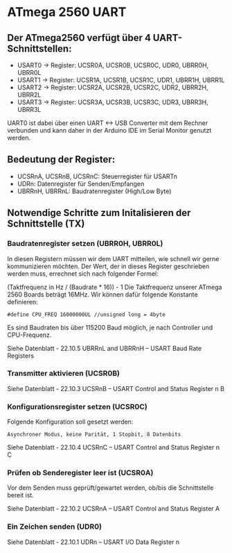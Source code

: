 # ATmega 2560 UART

## Der ATmega2560 verfügt über 4 UART-Schnittstellen:
- USART0 → Register: UCSR0A, UCSR0B, UCSR0C, UDR0, UBRR0H, UBRR0L
- USART1 → Register: UCSR1A, UCSR1B, UCSR1C, UDR1, UBRR1H, UBRR1L
- USART2 → Register: UCSR2A, UCSR2B, UCSR2C, UDR2, UBRR2H, UBRR2L
- USART3 → Register: UCSR3A, UCSR3B, UCSR3C, UDR3, UBRR3H, UBRR3L

UART0 ist dabei über einen UART <-> USB Converter mit dem Rechner verbunden und kann daher in der Arduino IDE im Serial Monitor genutzt werden.

## Bedeutung der Register:
- UCSRnA, UCSRnB, UCSRnC: Steuerregister für USARTn
- UDRn: Datenregister für Senden/Empfangen
- UBRRnH, UBRRnL: Baudratenregister (High/Low Byte)

## Notwendige Schritte zum Initalisieren der Schnittstelle (TX)

### Baudratenregister setzen (UBRR0H, UBRR0L)
In diesen Registern müssen wir dem UART mitteilen, wie schnell wir gerne kommunizieren möchten. Der Wert, der in dieses Register geschrieben werden muss, errechnet sich nach folgender Formel:

(Taktfrequenz in Hz / (Baudrate * 16)) - 1
Die Taktfrequenz unserer ATmega 2560 Boards beträgt 16MHz. Wir können dafür folgende Konstante definieren:

`#define CPU_FREQ 16000000UL //unsigned long = 4byte`

Es sind Baudraten bis über 115200 Baud möglich, je nach Controller und CPU-Frequenz.

Siehe Datenblatt - 22.10.5 UBRRnL and UBRRnH – USART Baud Rate Registers

### Transmitter aktivieren (UCSR0B)
Siehe Datenblatt - 22.10.3 UCSRnB – USART Control and Status Register n B

### Konfigurationsregister setzen (UCSR0C)
Folgende Konfiguration soll gesetzt werden:

`Asynchroner Modus, keine Parität, 1 Stopbit, 8 Datenbits`

Siehe Datenblatt - 22.10.4 UCSRnC – USART Control and Status Register n C

### Prüfen ob Senderegister leer ist (UCSR0A)
Vor dem Senden muss geprüft/gewartet werden, ob/bis die Schnittstelle bereit ist. 

Siehe Datenblatt - 22.10.2 UCSRnA – USART Control and Status Register A

### Ein Zeichen senden (UDR0)
Siehe Datenblatt - 22.10.1 UDRn – USART I/O Data Register n






